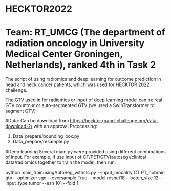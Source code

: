 # HECKTOR2022

# Team: RT_UMCG (The department of radiation oncology in University Medical Center Groningen, Netherlands), ranked 4th in Task 2
The script of using radiomics and deep learning for outcome prediction in head and neck cancer patients, which was used for HECKTOR 2022 challenge.

The GTV used in for radiomics or input of deep learning model can be real GTV countour or auto-segmented GTV (we used a SwinTransformer to segment GTV) 

#Data:
Can be download from https://hecktor.grand-challenge.org/data-download-2/ with an approval
Prcocessing:
1. Data_prepare/bounding_box.py
2. Data_prepare/resample.py

#Deep learning
  Several main.py were provided using different combinations of input.
  For example, if use input of CT/PET/GTV(autoseg)/clinical data/radiomics together to train the model, then run:
  
  
python main_trainusingAutoSeg_withclc.py --input_modality CT PT_nobrain gtv --optimizer sgd --oversample True --model resnet18 --batch_size 12 --input_type tumor --esn 101 --fold 1

